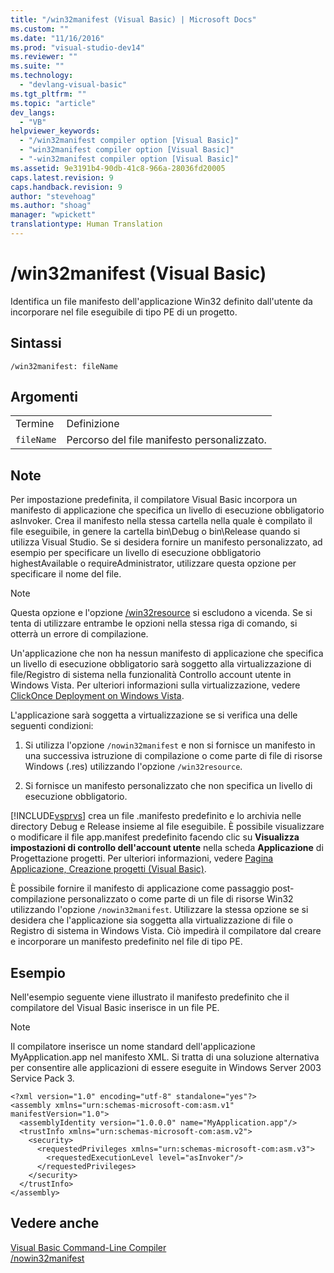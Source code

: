 ```yaml
---
title: "/win32manifest (Visual Basic) | Microsoft Docs"
ms.custom: ""
ms.date: "11/16/2016"
ms.prod: "visual-studio-dev14"
ms.reviewer: ""
ms.suite: ""
ms.technology: 
  - "devlang-visual-basic"
ms.tgt_pltfrm: ""
ms.topic: "article"
dev_langs: 
  - "VB"
helpviewer_keywords: 
  - "/win32manifest compiler option [Visual Basic]"
  - "win32manifest compiler option [Visual Basic]"
  - "-win32manifest compiler option [Visual Basic]"
ms.assetid: 9e3191b4-90db-41c8-966a-28036fd20005
caps.latest.revision: 9
caps.handback.revision: 9
author: "stevehoag"
ms.author: "shoag"
manager: "wpickett"
translationtype: Human Translation
---
```

# /win32manifest (Visual Basic)
Identifica un file manifesto dell'applicazione Win32 definito dall'utente da incorporare nel file eseguibile di tipo PE di un progetto.  
  
## Sintassi  
  
```  
/win32manifest: fileName  
```  
  
## Argomenti  
  
|||  
|-|-|  
|Termine|Definizione|  
|`fileName`|Percorso del file manifesto personalizzato.|  
  
## Note  
 Per impostazione predefinita, il compilatore Visual Basic incorpora un manifesto di applicazione che specifica un livello di esecuzione obbligatorio asInvoker.  Crea il manifesto nella stessa cartella nella quale è compilato il file eseguibile, in genere la cartella bin\\Debug o bin\\Release quando si utilizza Visual Studio.  Se si desidera fornire un manifesto personalizzato, ad esempio per specificare un livello di esecuzione obbligatorio highestAvailable o requireAdministrator, utilizzare questa opzione per specificare il nome del file.  
  
> [!NOTE]
>  Questa opzione e l'opzione [\/win32resource](../../../visual-basic/reference/command-line-compiler/win32resource.md) si escludono a vicenda.  Se si tenta di utilizzare entrambe le opzioni nella stessa riga di comando, si otterrà un errore di compilazione.  
  
 Un'applicazione che non ha nessun manifesto di applicazione che specifica un livello di esecuzione obbligatorio sarà soggetto alla virtualizzazione di file\/Registro di sistema nella funzionalità Controllo account utente in Windows Vista.  Per ulteriori informazioni sulla virtualizzazione, vedere [ClickOnce Deployment on Windows Vista](/visual-studio/deployment/clickonce-deployment-on-windows-vista).  
  
 L'applicazione sarà soggetta a virtualizzazione se si verifica una delle seguenti condizioni:  
  
1.  Si utilizza l'opzione `/nowin32manifest` e non si fornisce un manifesto in una successiva istruzione di compilazione o come parte di file di risorse Windows \(.res\) utilizzando l'opzione `/win32resource`.  
  
2.  Si fornisce un manifesto personalizzato che non specifica un livello di esecuzione obbligatorio.  
  
 [!INCLUDE[vsprvs](../../../csharp/includes/vsprvs_md.md)] crea un file .manifesto predefinito e lo archivia nelle directory Debug e Release insieme al file eseguibile.  È possibile visualizzare o modificare il file app.manifest predefinito facendo clic su **Visualizza impostazioni di controllo dell'account utente** nella scheda **Applicazione** di Progettazione progetti. Per ulteriori informazioni, vedere [Pagina Applicazione, Creazione progetti \(Visual Basic\)](/visual-studio/ide/reference/application-page-project-designer-visual-basic).  
  
 È possibile fornire il manifesto di applicazione come passaggio post\-compilazione personalizzato o come parte di un file di risorse Win32 utilizzando l'opzione `/nowin32manifest`.  Utilizzare la stessa opzione se si desidera che l'applicazione sia soggetta alla virtualizzazione di file o Registro di sistema in Windows Vista.  Ciò impedirà il compilatore dal creare e incorporare un manifesto predefinito nel file di tipo PE.  
  
## Esempio  
 Nell'esempio seguente viene illustrato il manifesto predefinito che il compilatore del Visual Basic inserisce in un file PE.  
  
> [!NOTE]
>  Il compilatore inserisce un nome standard dell'applicazione MyApplication.app nel manifesto XML.  Si tratta di una soluzione alternativa per consentire alle applicazioni di essere eseguite in Windows Server 2003 Service Pack 3.  
  
```  
<?xml version="1.0" encoding="utf-8" standalone="yes"?>  
<assembly xmlns="urn:schemas-microsoft-com:asm.v1" manifestVersion="1.0">  
  <assemblyIdentity version="1.0.0.0" name="MyApplication.app"/>  
  <trustInfo xmlns="urn:schemas-microsoft-com:asm.v2">  
    <security>  
      <requestedPrivileges xmlns="urn:schemas-microsoft-com:asm.v3">  
        <requestedExecutionLevel level="asInvoker"/>  
      </requestedPrivileges>  
    </security>  
  </trustInfo>  
</assembly>  
```  
  
## Vedere anche  
 [Visual Basic Command\-Line Compiler](../../../visual-basic/reference/command-line-compiler/index.md)   
 [\/nowin32manifest](../../../visual-basic/reference/command-line-compiler/nowin32manifest.md)